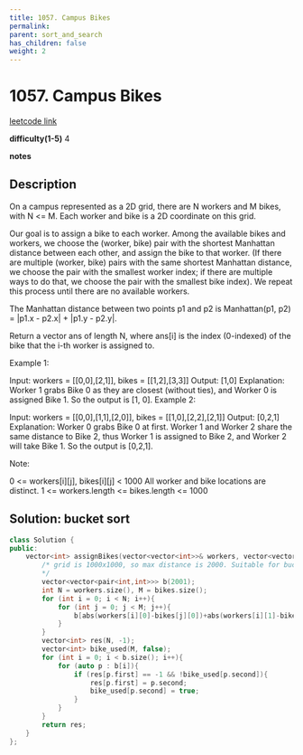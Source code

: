 ```yaml
---
title: 1057. Campus Bikes
permalink: 
parent: sort_and_search
has_children: false
weight: 2
---
```

# 1057. Campus Bikes
[leetcode link](https://leetcode.com/problems/campus-bikes/)

**difficulty(1-5)** 
4

**notes**   


## Description
On a campus represented as a 2D grid, there are N workers and M bikes, with N <= M. Each worker and bike is a 2D coordinate on this grid.

Our goal is to assign a bike to each worker. Among the available bikes and workers, we choose the (worker, bike) pair with the shortest Manhattan distance between each other, and assign the bike to that worker. (If there are multiple (worker, bike) pairs with the same shortest Manhattan distance, we choose the pair with the smallest worker index; if there are multiple ways to do that, we choose the pair with the smallest bike index). We repeat this process until there are no available workers.

The Manhattan distance between two points p1 and p2 is Manhattan(p1, p2) = |p1.x - p2.x| + |p1.y - p2.y|.

Return a vector ans of length N, where ans[i] is the index (0-indexed) of the bike that the i-th worker is assigned to.

 

Example 1:



Input: workers = [[0,0],[2,1]], bikes = [[1,2],[3,3]]
Output: [1,0]
Explanation: 
Worker 1 grabs Bike 0 as they are closest (without ties), and Worker 0 is assigned Bike 1. So the output is [1, 0].
Example 2:



Input: workers = [[0,0],[1,1],[2,0]], bikes = [[1,0],[2,2],[2,1]]
Output: [0,2,1]
Explanation: 
Worker 0 grabs Bike 0 at first. Worker 1 and Worker 2 share the same distance to Bike 2, thus Worker 1 is assigned to Bike 2, and Worker 2 will take Bike 1. So the output is [0,2,1].
 

Note:

0 <= workers[i][j], bikes[i][j] < 1000
All worker and bike locations are distinct.
1 <= workers.length <= bikes.length <= 1000

## Solution: bucket sort
```c++
class Solution {
public:
    vector<int> assignBikes(vector<vector<int>>& workers, vector<vector<int>>& bikes) {
        /* grid is 1000x1000, so max distance is 2000. Suitable for bucket sort.
        */
        vector<vector<pair<int,int>>> b(2001);
        int N = workers.size(), M = bikes.size();
        for (int i = 0; i < N; i++){
            for (int j = 0; j < M; j++){
                b[abs(workers[i][0]-bikes[j][0])+abs(workers[i][1]-bikes[j][1])].push_back({i,j});
            }
        }
        vector<int> res(N, -1);
        vector<int> bike_used(M, false);
        for (int i = 0; i < b.size(); i++){
            for (auto p : b[i]){
                if (res[p.first] == -1 && !bike_used[p.second]){
                    res[p.first] = p.second;
                    bike_used[p.second] = true;
                }
            }
        }
        return res;
    }
};
```




